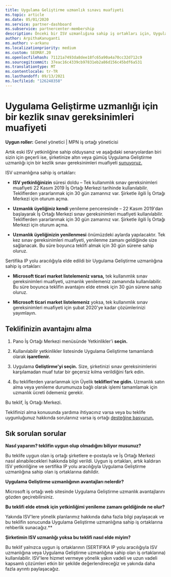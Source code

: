 ```yaml
---
title: Uygulama Geliştirme uzmanlık sınavı muafiyeti
ms.topic: article
ms.date: 05/01/2020
ms.service: partner-dashboard
ms.subservice: partnercenter-membership
description: Önceki bir ISV uzmanlığına sahip iş ortakları için, Uygulama Geliştirme uzmanlığı için tek kez sınav gereksinimleri muafiyeti elde etmeyi öğrenin
author: ArpithaKanuganti
ms.author: v-arkanu
ms.localizationpriority: medium
ms.custom: SEOMAY.20
ms.openlocfilehash: 71121a7493da8dee18fc65a90a4a70cc32d712c9
ms.sourcegitcommit: 37eac16c4339cb97831eb2a86d156c45bdf6a531
ms.translationtype: MT
ms.contentlocale: tr-TR
ms.lasthandoff: 09/13/2021
ms.locfileid: "126248358"
---
```

# <a name="one-time-exam-requirements-exemption-for-the-application-development-competency"></a>Uygulama Geliştirme uzmanlığı için bir kezlik sınav gereksinimleri muafiyeti

**Uygun roller:** Genel yönetici | MPN iş ortağı yöneticisi

Artık eski ISV yetkinliğine sahip olduysanız ve aşağıdaki senaryolardan biri sizin için geçerli ise, şirketinize altın veya gümüş Uygulama Geliştirme uzmanlığı için bir kezlik sınav gereksinimleri muafiyeti [sunuyoruz.](https://partner.microsoft.com/membership/application-development-competency) 

ISV uzmanlığına sahip iş ortakları:

- **ISV yetkinliğinizin** süresi doldu – Tek kullanımlık sınav gereksinimleri muafiyeti 22 Kasım 2019 İş Ortağı Merkezi tarihinde kullanılabilir. Tekliflerden yararlanmak için 30 gün zamannız var. Şirketle ilgili İş Ortağı Merkezi için oturum açma.

- **Uzmanlık üyeliğiniz kendi** yenileme penceresinde – 22 Kasım 2019'dan başlayarak İş Ortağı Merkezi sınav gereksinimleri muafiyeti kullanılabilir. Tekliflerden yararlanmak için 30 gün zamannız var. Şirketle ilgili İş Ortağı Merkezi için oturum açma.

- **Uzmanlık üyeliğinizin yenilenmesi** önümüzdeki aylarda yapılacaktır. Tek kez sınav gereksinimleri muafiyeti, yenilenme zamanı geldiğinde size sağlanacak. Bu süre boyunca teklifi almak için 30 gün sürene sahip oluruz.

Sertifika IP yolu aracılığıyla elde edildi bir Uygulama Geliştirme uzmanlığına sahip iş ortakları:

- **Microsoft ticari market listelemeniz varsa,** tek kullanımlık sınav gereksinimleri muafiyeti, uzmanlık yenilemeniz zamanında kullanılabilir. Bu süre boyunca teklifin avantajını elde etmek için 30 gün sürene sahip oluruz.

- **Microsoft ticari market [](https://azure.microsoft.com/overview/commercial-marketplace/) listelemeniz** yoksa, tek kullanımlık sınav gereksinimleri muafiyeti için şubat 2020'ye kadar çözümlerinizi yayımlayın.

## <a name="how-to-take-advantage-of-your-offer"></a>Teklifinizin avantajını alma

1. Pano İş Ortağı Merkezi menüsünde Yetkinlikler'i **seçin.**
2. Kullanılabilir yetkinlikler listesinde Uygulama Geliştirme tamamlandı olarak **işaretlenir.**

3. Uygulama **Geliştirme'yi seçin.** Size, şirketinizi sınav gereksinimlerini karşılamadan muaf tutar bir geçersiz kılma verildiğini fark edin. 

4. Bu tekliflerden yararlanmak için Üyelik **teklifleri'ne gidin.** Uzmanlık satın alma veya yenileme durumunuza bağlı olarak işlemi tamamlamak için uzmanlık ücreti ödemeniz gerekir. 

Bu teklif, İş Ortağı Merkezi.

Teklifinizi alma konusunda yardıma ihtiyacınız varsa veya bu teklife uygunluğunuz hakkında sorularınız varsa iş ortağı [desteğine başvurun.](https://partner.microsoft.com/Support) 

## <a name="frequently-asked-questions"></a>Sık sorulan sorular

**Nasıl yaparım? teklifin uygun olup olmadığını biliyor musunuz?**

Bu teklife uygun olan iş ortağı şirketlere e-postayla ve İş Ortağı Merkezi nasıl alınabilecekleri hakkında bilgi verildi. Uygun iş ortakları, artık kaldıran ISV yetkinliğine ve sertifika IP yolu aracılığıyla Uygulama Geliştirme uzmanlığına sahip olan iş ortaklarına dahildir. 

**Uygulama Geliştirme uzmanlığının avantajları nelerdir?**

Microsoft iş ortağı web sitesinde Uygulama Geliştirme uzmanlık avantajlarını gözden geçirebilirsiniz. 

**Bu teklifi elde etmek için yetkinliğimi yenileme zamanı geldiğinde ne olur?** 

Yakında ISV'lere yönelik planlarımız hakkında daha fazla bilgi paylaşacak ve bu teklifin sonucunda Uygulama Geliştirme uzmanlığına sahip iş ortaklarına rehberlik sunacağız.**  

**Şirketimin ISV uzmanlığı yoksa bu teklifi nasıl elde miyim?**

Bu teklif yalnızca uygun iş ortaklarının (SERTIFIKA IP yolu aracılığıyla ISV uzmanlığına veya Uygulama Geliştirme uzmanlığına sahip olan iş ortaklarına) kullanılabilir. ISV'lere hizmet vermeye yönelik yakın vadeli ve uzun vadeli kapsamlı çözümleri etkin bir şekilde değerlendireceğiz ve yakında daha fazla ayrıntı paylaşacağız. 


